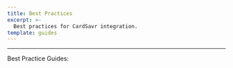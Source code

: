 ```yaml
---
title: Best Practices
excerpt: >-
  Best practices for CardSavr integration.
template: guides
---
```


***

Best Practice Guides:
